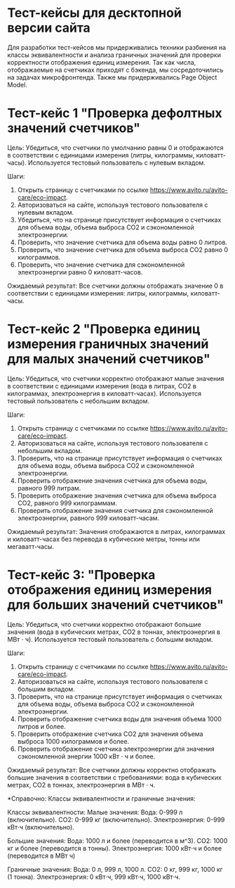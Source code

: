 # Тест-кейсы для десктопной версии сайта

Для разработки тест-кейсов мы придерживались техники разбиения на классы эквивалентности и анализа граничных значений для проверки корректности отображения единиц измерения. Так как числа, отображаемые на счетчиках приходят с бэкенда, мы сосредоточились на задачах микрофронтенда. Также мы придерживались Page Object Model.

# **Тест-кейс 1 "Проверка дефолтных значений счетчиков"**
Цель: Убедиться, что счетчики по умолчанию равны 0 и отображаются в соответствии с единицами измерения (литры, килограммы, киловатт-часы). Используется тестовый пользователь с нулевым вкладом.

Шаги:

1. Открыть страницу с счетчиками по ссылке https://www.avito.ru/avito-care/eco-impact.
2. Авторизоваться на сайте, используя тестового пользователя с нулевым вкладом.
3. Убедиться, что на странице присутствует информация о счетчиках для объема воды, объема выброса CO2 и сэкономленной электроэнергии.
4. Проверить, что значение счетчика для объема воды равно 0 литров.
5. Проверить, что значение счетчика для объема выброса CO2 равно 0 килограммов.
6. Проверить, что значение счетчика для сэкономленной электроэнергии равно 0 киловатт-часов.

Ожидаемый результат: Все счетчики должны отображать значение 0 в соответствии с единицами измерения: литры, килограммы, киловатт-часы.

# **Тест-кейс 2 "Проверка единиц измерения граничных значений для малых значений счетчиков"**
Цель: Убедиться, что счетчики корректно отображают малые значения в соответствии с единицами измерения (вода в литрах, CO2 в килограммах, электроэнергия в киловатт-часах). Используется тестовый пользователь с небольшим вкладом.

Шаги:

1. Открыть страницу с счетчиками по ссылке https://www.avito.ru/avito-care/eco-impact.
2. Авторизоваться на сайте, используя тестового пользователя с небольшим вкладом.
3. Проверить, что на странице присутствует информация о счетчиках для объема воды, объема выброса CO2 и сэкономленной электроэнергии.
4. Проверить отображение значения счетчика для объема воды, равного 999 литрам.
5. Проверить отображение значения счетчика для объема выброса CO2, равного 999 килограммам.
6. Проверить отображение значения счетчика для сэкономленной электроэнергии, равного 999 киловатт-часам.

Ожидаемый результат: Значения отображаются в литрах, килограммах и киловатт-часах без перевода в кубические метры, тонны или мегаватт-часы.

# **Тест-кейс 3: "Проверка отображения единиц измерения для больших значений счетчиков"**
Цель: Убедиться, что счетчики корректно отображают большие значения (вода в кубических метрах, CO2 в тоннах, электроэнергия в МВт ⋅ ч). Используется тестовый пользователь с большим вкладом.

Шаги:

1. Открыть страницу с счетчиками по ссылке https://www.avito.ru/avito-care/eco-impact.
2. Авторизоваться на сайте, используя тестового пользователя с большим вкладом.
3. Проверить, что на странице присутствует информация о счетчиках для объема воды, объема выброса CO2 и сэкономленной электроэнергии.
4. Проверить отображение счетчика воды для значения объема 1000 литров и более.
5. Проверить отображение счетчика CO2 для значения объема выброса 1000 килограммов и более.
6. Проверить отображение счетчика электроэнергии для значения сэкономленной энергии 1000 кВт ⋅ ч и более.

Ожидаемый результат: Все счетчики должны корректно отображать большие значения в соответствии с требованиями: вода в кубических метрах, CO2 в тоннах, электроэнергия в МВт ⋅ ч.


*Справочно:
Классы эквивалентности и граничные значения:

Классы эквивалентности:
Малые значения: 
Вода: 0-999 л (включительно).
CO2: 0-999 кг (включительно).
Электроэнергия: 0-999 кВт⋅ч (включительно).

Большие значения: 
Вода: 1000 л и более (переводится в м^3).
CO2: 1000 кг и более (переводится в тонны).
Электроэнергия: 1000 кВт⋅ч и более (переводится в МВт ч)

Граничные значения: 
Вода: 0 л, 999 л, 1000 л.
CO2: 0 кг, 999 кг, 1000 кг (1 тонна).
Электроэнергия: 0 кВт⋅ч, 999 кВт⋅ч, 1000 кВт⋅ч.
